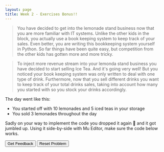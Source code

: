 ```yaml
---
layout: page
title: Week 2 - Exercises Bonus!!
---
```


> You have decided to get into the lemonade stand business now that you are more familiar with IT systems. Unlike the other kids in the block, you actually use
> a book keeping system to keep track of your sales. Even better, you are writing this bookkeeping system yourself in Python. So far things have been quite easy, but
> competition from the other kids has gotten more and more tricky.

> To inject more revenue stream into your lemonda stand business you have decided to start selling Ice Tea. And it's going very well! But you noticed your
> book keeping system was only written to deal with one type of drink. Furthermore, now that you sell different drinks you want to keep track of your total drinks sales, taking into account how many you started with so you stock your drinks accordingly.

The day went like this:
- You started off with 10 lemonades and 5 iced teas in your storage
- You sold 3 lemonades throughout the day

Sadly on your way to implement the code you dropped it again 🤦 and it got jumbled up. Using it side-by-side with Mu Editor, make sure the code below works.


<div id="sortableTrash" class="sortable-code"></div> 
<div id="sortable" class="sortable-code"></div> 
<div style="clear:both;"></div> 
<p> 
    <input id="feedbackLink" value="Get Feedback" type="button" /> 
    <input id="newInstanceLink" value="Reset Problem" type="button" /> 
</p> 
<script type="text/javascript"> 
(function(){
  var initial = "lemonade = 10\n" +
    "iced_tea = 5\n" +
    "beggining_of_day_lemonade = lemonade\n" +
    "beggining_of_day_icetea = iced_tea\n" +
    "#here you sold 3 lemonade wooo \n" +
    "lemonade = 7\n" +
    "sold_lemonade = beggining_of_day_icetea - lemonade\n" +
    "sold_icetea = beggining_of_day_icetea - iced_tea\n" +
    "total_drinks_in_stock = lemonade + iced_tea\n" +
    "print(&quot;You have sold: &quot; + sold_lemonade + &quot;lemonade.&quot;)\n" +
    "print(&quot;You have sold: &quot; + sold_icetea + &quot;iced tea&quot;)\n" +
    "print(&quot;Current number of drinks in stock: &quot; + total_drinks_in_stock)";
  var parsonsPuzzle = new ParsonsWidget({
    "sortableId": "sortable",
    "max_wrong_lines": 10,
    "grader": ParsonsWidget._graders.LineBasedGrader,
    "exec_limit": 2500,
    "can_indent": true,
    "x_indent": 50,
    "lang": "en",
    "show_feedback": true,
    "trashId": "sortableTrash"
  });
  parsonsPuzzle.init(initial);
  parsonsPuzzle.shuffleLines();
  $("#newInstanceLink").click(function(event){ 
      event.preventDefault(); 
      parsonsPuzzle.shuffleLines(); 
  }); 
  $("#feedbackLink").click(function(event){ 
      event.preventDefault(); 
      parsonsPuzzle.getFeedback(); 
  }); 
})(); 
</script>
